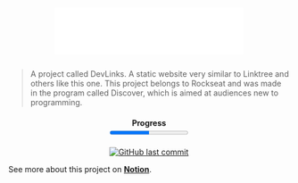 <h1 align="center"> 
  <img alt="Discover logo" src="./assets/logo-discover.svg">
  <!-- :mag: Discover -->
</h1>

> A project called DevLinks. A static website very similar to Linktree and others like this one. This project belongs to Rockseat and was made in the program called Discover, which is aimed at audiences new to programming.

<h4 align="center">Progress<br><progress alt="Projeto 50% concluído" value="50" max="100"></progress></h4>

<p align="center">
    <a href="https://github.com/Raphael-GC/discover/commits/main">
        <img alt="GitHub last commit" src="https://img.shields.io/github/last-commit/Raphael-GC/discover">
    </a>
</p>    

See more about this project on <a href="https://efficient-sloth-d85.notion.site/Materiais-complementares-d7841615addc4269ba5c5bba12a6edbe">**Notion**</a>.
